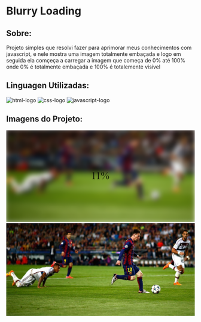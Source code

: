 <h1>Blurry Loading</h1>
<h2>Sobre:</h2>
<p>Projeto simples que resolvi fazer para aprimorar meus conhecimentos com javascript, e nele mostra uma imagem totalmente embaçada e logo em seguida ela comçeça a carregar a imagem que começa de 0% até 100% onde 
0% é totalmente embaçada e 100% é totalemente visivel </p>
<h2>Linguagen Utilizadas:</h2>

<img src="https://img.shields.io/badge/HTML5-E34F26?style=for-the-badge&logo=html5&logoColor=white" alt= "html-logo" height="30px" width="90px" />
<img src= "https://img.shields.io/badge/CSS3-1572B6?style=for-the-badge&logo=css3&logoColor=white" alt="css-logo" height="30px" width="90px"/>
<img src="https://img.shields.io/badge/JavaScript-323330?style=for-the-badge&logo=javascript&logoColor=F7DF1E" alt="javascript-logo" height="30px" width="90px"/>

<h2>Imagens do Projeto:</h2>

<img src="https://github.com/PedroAlex65/BLURRY-LOADING/blob/master/img/blurry-loading.png" alt="">
<img src="https://github.com/PedroAlex65/BLURRY-LOADING/blob/master/img/blurry-loading-2.png" alt="">
